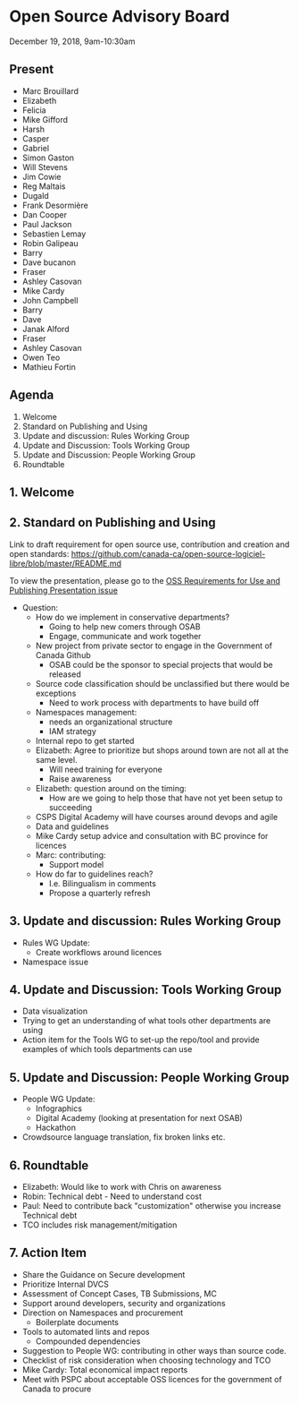 # Open Source Advisory Board

December 19, 2018, 9am-10:30am

## Present

* Marc Brouillard
* Elizabeth
* Felicia
* Mike Gifford
* Harsh
* Casper
* Gabriel
* Simon Gaston
* Will Stevens
* Jim Cowie
* Reg Maltais
* Dugald
* Frank Desormière
* Dan Cooper
* Paul Jackson
* Sebastien Lemay
* Robin Galipeau
* Barry
* Dave bucanon
* Fraser
* Ashley Casovan
* Mike Cardy
* John Campbell
* Barry 
* Dave 
* Janak Alford
* Fraser
* Ashley Casovan 
* Owen Teo
* Mathieu Fortin 

## Agenda
1. Welcome
2. Standard on Publishing and Using
3. Update and discussion: Rules Working Group
4. Update and Discussion: Tools Working Group
5. Update and Discussion: People Working Group
6. Roundtable

## 1. Welcome

## 2. Standard on Publishing and Using

Link to draft requirement for open source use, contribution and creation and open standards: https://github.com/canada-ca/open-source-logiciel-libre/blob/master/README.md

To view the presentation, please go to the [OSS Requirements for Use and Publishing Presentation issue](https://github.com/canada-ca/OS-Advisory_Conseil-SO/issues/93) 

* Question:
  * How do we implement in conservative departments?
    * Going to help new comers through OSAB 
    * Engage, communicate and work together
  * New project from private sector to engage in the Government of Canada Github
    * OSAB could be the sponsor to special projects that would be released
  * Source code classification should be unclassified but there would be exceptions
    * Need to work process with departments to have build off
  * Namespaces management:
    * needs an organizational structure
    * IAM strategy
  * Internal repo to get started
  * Elizabeth: Agree to prioritize but shops around town are not all at the same level.
    * Will need training for everyone
    * Raise awareness
  * Elizabeth: question around on the timing:
    * How are we going to help those that have not yet been setup to succeeding
  * CSPS Digital Academy will have courses around devops and agile
  * Data and guidelines
  * Mike Cardy setup advice and consultation with BC province for licences
  * Marc: contributing:
    * Support model
  * How do far to guidelines reach?
    * I.e. Bilingualism in comments
    * Propose a quarterly refresh

## 3. Update and discussion: Rules Working Group

* Rules WG Update:
  * Create workflows around licences
* Namespace issue

## 4. Update and Discussion: Tools Working Group

* Data visualization
* Trying to get an understanding of what tools other departments are using
* Action item for the Tools WG to set-up the repo/tool and provide examples of which tools departments can use

## 5. Update and Discussion: People Working Group

* People WG Update:
  * Infographics
  * Digital Academy (looking at presentation for next OSAB)
  * Hackathon
* Crowdsource language translation, fix broken links etc. 

## 6. Roundtable

* Elizabeth: Would like to work with Chris on awareness
* Robin: Technical debt - Need to understand cost
* Paul: Need to contribute back "customization" otherwise you increase Technical debt
* TCO includes risk management/mitigation

## 7. Action Item

* Share the Guidance on Secure development
* Prioritize Internal DVCS
* Assessment of Concept Cases, TB Submissions, MC
* Support around developers, security and organizations
* Direction on Namespaces and procurement
  * Boilerplate documents
* Tools to automated lints and repos
  * Compounded dependencies
* Suggestion to People WG: contributing in other ways than source code.
* Checklist of risk consideration when choosing technology and TCO
* Mike Cardy: Total economical impact reports
* Meet with PSPC about acceptable OSS licences for the government of Canada to procure
  
